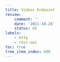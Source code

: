 ```yaml
---
title: Videos Endpoint
review:
    comment: ''
    date: '2021-10-26'
    status: ok
labels:
    - http
    - rest-api
toc: true
tree_item_index: 600
---
```

